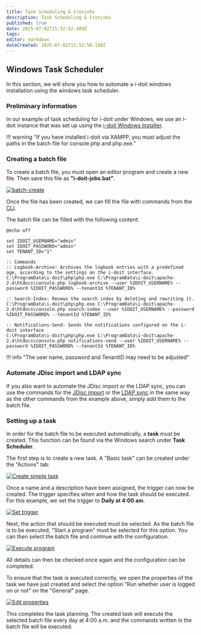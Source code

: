```yaml
---
title: Task Scheduling & Cronjobs
description: Task Scheduling & Cronjobs
published: true
date: 2025-07-02T15:52:52.489Z
tags: 
editor: markdown
dateCreated: 2025-07-02T15:52:50.198Z
---
```


## Windows Task Scheduler

In this section, we will show you how to automate a i-doit windows installation using the windows task scheduler.

### Preliminary information

In our example of task scheduling for i-doit under Windows, we use an i-doit instance that was set up using the [i-doit Windows Installer](../installation/manual-installation/microsoft-windows-server/index.md).

!!! warning "If you have installed i-doit via XAMPP, you must adjust the paths in the batch file for console.php and php.exe."

### Creating a batch file

To create a batch file, you must open an editor program and create a new file. Then save this file as **"i-doit-jobs.bat"**.

[![batch-create](../assets/images/en/automation-and-integration/task-scheduling-and-cronjobs/1-auc.png)](../assets/images/en/automation-and-integration/task-scheduling-and-cronjobs/1-auc.png)

Once the file has been created, we can fill the file with commands from the [CLI](./cli/console/commands-and-options.md).

The batch file can be filled with the following content:

```batch
@echo off

set IDOIT_USERNAME="admin"
set IDOIT_PASSWORD="admin"
set TENANT_ID="1"

:: Commands
:: Logbook-Archive: Archives the logbook entries with a predefined age, according to the settings on the i-doit interface.
C:\ProgramData\i-doit\php\php.exe C:\ProgramData\i-doit\apache-2.4\htdocs\console.php logbook-archive --user %IDOIT_USERNAME% --password %IDOIT_PASSWORD% --tenantId %TENANT_ID%

:: Search-Index: Renews the search index by deleting and rewriting it.
C:\ProgramData\i-doit\php\php.exe C:\ProgramData\i-doit\apache-2.4\htdocs\console.php search-index --user %IDOIT_USERNAME% --password %IDOIT_PASSWORD% --tenantId %TENANT_ID%

:: Notifications-Send: Sends the notifications configured on the i-doit interface
C:\ProgramData\i-doit\php\php.exe C:\ProgramData\i-doit\apache-2.4\htdocs\console.php notifications-send --user %IDOIT_USERNAME% --password %IDOIT_PASSWORD% --tenantId %TENANT_ID%
```

!!! info "The user name, password and TenantID may need to be adjusted"

### Automate JDisc import and LDAP sync

If you also want to automate the JDisc import or the LDAP sync, you can use the commands for the [JDisc import](./cli/console/commands-and-options.md#import-jdisc) or the [LDAP sync](./cli/console/commands-and-options.md#ldap-sync) in the same way as the other commands from the example above, simply add them to the batch file.

### Setting up a task

In order for the batch file to be executed automatically, a **task** must be created.
This function can be found via the Windows search under **Task Scheduler**.

The first step is to create a new task. A "Basic task" can be created under the "Actions" tab:

[![Create simple task](../assets/images/en/automation-and-integration/task-scheduling-and-cronjobs/2-auc.png)](../assets/images/en/automation-and-integration/task-scheduling-and-cronjobs/2-auc.png)

Once a name and a description have been assigned, the trigger can now be created.
The trigger specifies when and how the task should be executed.
For this example, we set the trigger to **Daily at 4:00 am**.

[![Set trigger](../assets/images/en/automation-and-integration/task-scheduling-and-cronjobs/3-auc.png)](../assets/images/en/automation-and-integration/task-scheduling-and-cronjobs/3-auc.png)

Next, the action that should be executed must be selected. As the batch file is to be executed, "Start a program" must be selected for this option.
You can then select the batch file and continue with the configuration.

[![Execute program](../assets/images/en/automation-and-integration/task-scheduling-and-cronjobs/4-auc.png)](../assets/images/en/automation-and-integration/task-scheduling-and-cronjobs/4-auc.png)

All details can then be checked once again and the configuration can be completed.

To ensure that the task is executed correctly, we open the properties of the task we have just created and select the option "Run whether user is logged on or not" on the "General" page.

[![Edit properties](../assets/images/en/automation-and-integration/task-scheduling-and-cronjobs/5-auc.png)](../assets/images/en/automation-and-integration/task-scheduling-and-cronjobs/5-auc.png)

This completes the task planning.
The created task will execute the selected batch file every day at 4:00 a.m. and the commands written in the batch file will be executed.
